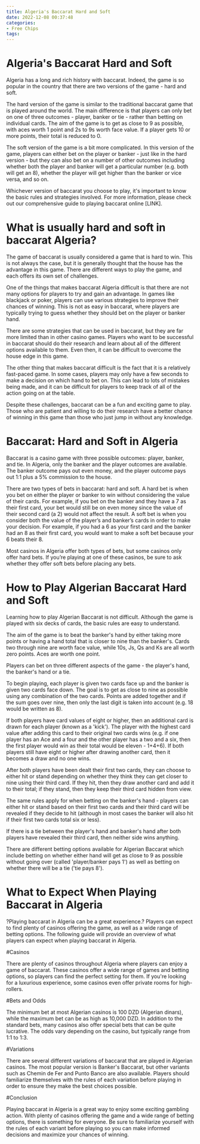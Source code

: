 ```yaml
---
title: Algeria's Baccarat Hard and Soft
date: 2022-12-08 00:37:48
categories:
- Free Chips
tags:
---
```



#  Algeria's Baccarat Hard and Soft

Algeria has a long and rich history with baccarat. Indeed, the game is so popular in the country that there are two versions of the game - hard and soft.

The hard version of the game is similar to the traditional baccarat game that is played around the world. The main difference is that players can only bet on one of three outcomes - player, banker or tie - rather than betting on individual cards. The aim of the game is to get as close to 9 as possible, with aces worth 1 point and 2s to 9s worth face value. If a player gets 10 or more points, their total is reduced to 0.

The soft version of the game is a bit more complicated. In this version of the game, players can either bet on the player or banker - just like in the hard version - but they can also bet on a number of other outcomes including whether both the player and banker will get a particular number (e.g. both will get an 8), whether the player will get higher than the banker or vice versa, and so on.

Whichever version of baccarat you choose to play, it's important to know the basic rules and strategies involved. For more information, please check out our comprehensive guide to playing baccarat online [LINK].

#  What is usually hard and soft in baccarat Algeria? 

The game of baccarat is usually considered a game that is hard to win. This is not always the case, but it is generally thought that the house has the advantage in this game. There are different ways to play the game, and each offers its own set of challenges. 

One of the things that makes baccarat Algeria difficult is that there are not many options for players to try and gain an advantage. In games like blackjack or poker, players can use various strategies to improve their chances of winning. This is not as easy in baccarat, where players are typically trying to guess whether they should bet on the player or banker hand. 

There are some strategies that can be used in baccarat, but they are far more limited than in other casino games. Players who want to be successful in baccarat should do their research and learn about all of the different options available to them. Even then, it can be difficult to overcome the house edge in this game. 

The other thing that makes baccarat difficult is the fact that it is a relatively fast-paced game. In some cases, players may only have a few seconds to make a decision on which hand to bet on. This can lead to lots of mistakes being made, and it can be difficult for players to keep track of all of the action going on at the table. 

Despite these challenges, baccarat can be a fun and exciting game to play. Those who are patient and willing to do their research have a better chance of winning in this game than those who just jump in without any knowledge.

#  Baccarat: Hard and Soft in Algeria 

Baccarat is a casino game with three possible outcomes: player, banker, and tie. In Algeria, only the banker and the player outcomes are available. The banker outcome pays out even money, and the player outcome pays out 1:1 plus a 5% commission to the house.

There are two types of bets in baccarat: hard and soft. A hard bet is when you bet on either the player or banker to win without considering the value of their cards. For example, if you bet on the banker and they have a 7 as their first card, your bet would still be on even money since the value of their second card (a 2) would not affect the result. A soft bet is when you consider both the value of the player’s and banker’s cards in order to make your decision. For example, if you had a 6 as your first card and the banker had an 8 as their first card, you would want to make a soft bet because your 6 beats their 8. 

Most casinos in Algeria offer both types of bets, but some casinos only offer hard bets. If you’re playing at one of these casinos, be sure to ask whether they offer soft bets before placing any bets.

#  How to Play Algerian Baccarat Hard and Soft 

Learning how to play Algerian Baccarat is not difficult. Although the game is played with six decks of cards, the basic rules are easy to understand.

The aim of the game is to beat the banker's hand by either taking more points or having a hand total that is closer to nine than the banker's. Cards two through nine are worth face value, while 10s, Js, Qs and Ks are all worth zero points. Aces are worth one point.

Players can bet on three different aspects of the game - the player's hand, the banker's hand or a tie.

To begin playing, each player is given two cards face up and the banker is given two cards face down. The goal is to get as close to nine as possible using any combination of the two cards. Points are added together and if the sum goes over nine, then only the last digit is taken into account (e.g. 18 would be written as 8).

If both players have card values of eight or higher, then an additional card is drawn for each player (known as a 'kick'). The player with the highest card value after adding this card to their original two cards wins (e.g. if one player has an Ace and a four and the other player has a two and a six, then the first player would win as their total would be eleven - 1+4+6). If both players still have eight or higher after drawing another card, then it becomes a draw and no one wins. 

After both players have been dealt their first two cards, they can choose to either hit or stand depending on whether they think they can get closer to nine using their third card. If they hit, then they draw another card and add it to their total; if they stand, then they keep their third card hidden from view. 

The same rules apply for when betting on the banker's hand - players can either hit or stand based on their first two cards and their third card will be revealed if they decide to hit (although in most cases the banker will also hit if their first two cards total six or less). 

If there is a tie between the player's hand and banker's hand after both players have revealed their third card, then neither side wins anything. 

There are different betting options available for Algerian Baccarat which include betting on whether either hand will get as close to 9 as possible without going over (called 'player/banker pays 1') as well as betting on whether there will be a tie ('tie pays 8').

#  What to Expect When Playing Baccarat in Algeria

?Playing baccarat in Algeria can be a great experience.? Players can expect to find plenty of casinos offering the game, as well as a wide range of betting options. The following guide will provide an overview of what players can expect when playing baccarat in Algeria.

#Casinos

There are plenty of casinos throughout Algeria where players can enjoy a game of baccarat. These casinos offer a wide range of games and betting options, so players can find the perfect setting for them. If you're looking for a luxurious experience, some casinos even offer private rooms for high-rollers.

#Bets and Odds

The minimum bet at most Algerian casinos is 100 DZD (Algerian dinars), while the maximum bet can be as high as 10,000 DZD. In addition to the standard bets, many casinos also offer special bets that can be quite lucrative. The odds vary depending on the casino, but typically range from 1:1 to 1:3.

#Variations

There are several different variations of baccarat that are played in Algerian casinos. The most popular version is Banker's Baccarat, but other variants such as Chemin de Fer and Punto Banco are also available. Players should familiarize themselves with the rules of each variation before playing in order to ensure they make the best choices possible.

#Conclusion

Playing baccarat in Algeria is a great way to enjoy some exciting gambling action. With plenty of casinos offering the game and a wide range of betting options, there is something for everyone. Be sure to familiarize yourself with the rules of each variant before playing so you can make informed decisions and maximize your chances of winning.